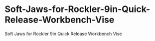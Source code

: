 # Soft-Jaws-for-Rockler-9in-Quick-Release-Workbench-Vise
Soft Jaws for Rockler 9in Quick Release Workbench Vise
